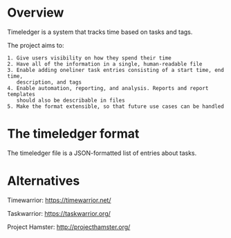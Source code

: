 # Overview

Timeledger is a system that tracks time based on tasks and tags.

The project aims to:

    1. Give users visibility on how they spend their time
    2. Have all of the information in a single, human-readable file
    3. Enable adding oneliner task entries consisting of a start time, end time,
       description, and tags
    4. Enable automation, reporting, and analysis. Reports and report templates
       should also be describable in files
    5. Make the format extensible, so that future use cases can be handled

# The timeledger format

The timeledger file is a JSON-formatted list of entries about tasks.

# Alternatives

Timewarrior: https://timewarrior.net/

Taskwarrior: https://taskwarrior.org/

Project Hamster: http://projecthamster.org/
